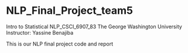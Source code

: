 # NLP_Final_Project_team5
Intro to Statistical NLP_CSCI_6907_83
The George Washington University
Instructor: Yassine Benajiba

This is our NLP final project code and report

